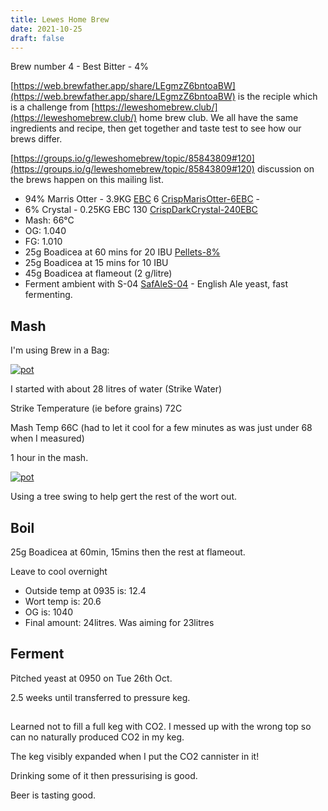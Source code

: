 ```yaml
---
title: Lewes Home Brew 
date: 2021-10-25
draft: false 
---
```


Brew number 4 - Best Bitter - 4%

[https://web.brewfather.app/share/LEgmzZ6bntoaBW](https://web.brewfather.app/share/LEgmzZ6bntoaBW) is the reciple which is a challenge from [https://leweshomebrew.club/](https://leweshomebrew.club/) home brew club. We all have the same ingredients and recipe, then get together and taste test to see how our brews differ.

[https://groups.io/g/leweshomebrew/topic/85843809#120](https://groups.io/g/leweshomebrew/topic/85843809#120) discussion on the brews happen on this mailing list.


- 94% Marris Otter - 3.9KG [EBC](https://beerandbrewing.com/dictionary/CFylSTygOs/) 6 [CrispMarisOtter-6EBC](https://www.themaltmiller.co.uk/product/crisp-maris-otter/) - 
- 6% Crystal - 0.25KG EBC 130 [CrispDarkCrystal-240EBC](https://www.themaltmiller.co.uk/product/dark-crystal-malt/)
- Mash: 66°C
- OG: 1.040
- FG: 1.010
- 25g Boadicea at 60 mins for 20 IBU [Pellets-8%](https://www.themaltmiller.co.uk/product/boadicea-100g/)
- 25g Boadicea at 15 mins for 10 IBU
- 45g Boadicea at flameout (2 g/litre)
- Ferment ambient with S-04 [SafAleS-04](https://www.themaltmiller.co.uk/product/safale-s-04-11-5g/) - English Ale yeast, fast fermenting.


## Mash

I'm using Brew in a Bag:

[![pot](/images/2021-10-25/pot.jpg "pot")](/images/2021-10-25/pot.jpg)

I started with about 28 litres of water (Strike Water)

Strike Temperature (ie before grains) 72C

Mash Temp 66C (had to let it cool for a few minutes as was just under 68 when I measured)

1 hour in the mash. 

[![pot](/images/2021-10-25/drain.jpg "pot")](/images/2021-10-25/drain.jpg)

Using a tree swing to help gert the rest of the wort out.

## Boil

25g Boadicea at 60min, 15mins then the rest at flameout.

Leave to cool overnight

- Outside temp at 0935 is: 12.4
- Wort temp is: 20.6
- OG is: 1040
- Final amount: 24litres. Was aiming for 23litres

## Ferment

Pitched yeast at 0950 on Tue 26th Oct.

2.5 weeks until transferred to pressure keg.

##

Learned not to fill a full keg with CO2. I messed up with the wrong top so can no naturally produced CO2 in my keg.

The keg visibly expanded when I put the CO2 cannister in it!

Drinking some of it then pressurising is good.

Beer is tasting good.

 
